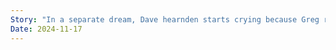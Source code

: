 ```yaml
---
Story: "In a separate dream, Dave hearnden starts crying because Greg roodt is leaving, other engineers start crying too. Idk how to interpret this. "
Date: 2024-11-17
---
```

